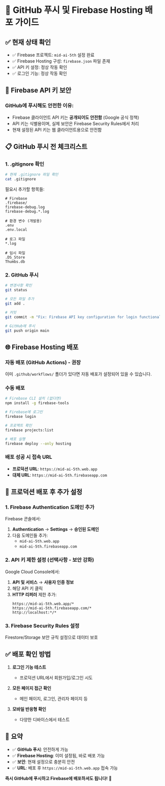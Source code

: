 # 🚀 GitHub 푸시 및 Firebase Hosting 배포 가이드

## ✅ 현재 상태 확인
- ✅ Firebase 프로젝트: `mid-ai-5th` 설정 완료
- ✅ Firebase Hosting 구성: `firebase.json` 파일 존재
- ✅ API 키 설정: 정상 작동 확인
- ✅ 로그인 기능: 정상 작동 확인

## 🔐 Firebase API 키 보안
### GitHub에 푸시해도 안전한 이유:
- Firebase 클라이언트 API 키는 **공개되어도 안전함** (Google 공식 정책)
- API 키는 식별용이며, 실제 보안은 Firebase Security Rules에서 처리
- 현재 설정된 API 키는 웹 클라이언트용으로 안전함

## 📋 **GitHub 푸시 전 체크리스트**

### 1. .gitignore 확인
```bash
# 현재 .gitignore 파일 확인
cat .gitignore
```

필요시 추가할 항목들:
```
# Firebase
.firebase/
firebase-debug.log
firebase-debug.*.log

# 환경 변수 (개발용)
.env
.env.local

# 로그 파일
*.log

# 임시 파일
.DS_Store
Thumbs.db
```

### 2. GitHub 푸시
```bash
# 변경사항 확인
git status

# 모든 파일 추가
git add .

# 커밋
git commit -m "Fix: Firebase API key configuration for login functionality"

# GitHub에 푸시
git push origin main
```

## 🌐 **Firebase Hosting 배포**

### 자동 배포 (GitHub Actions) - 권장
이미 `.github/workflows/` 폴더가 있다면 자동 배포가 설정되어 있을 수 있습니다.

### 수동 배포
```bash
# Firebase CLI 설치 (없다면)
npm install -g firebase-tools

# Firebase에 로그인
firebase login

# 프로젝트 확인
firebase projects:list

# 배포 실행
firebase deploy --only hosting
```

### 배포 성공 시 접속 URL
- **프로덕션 URL**: `https://mid-ai-5th.web.app`
- **대체 URL**: `https://mid-ai-5th.firebaseapp.com`

## 🔧 **프로덕션 배포 후 추가 설정**

### 1. Firebase Authentication 도메인 추가
Firebase 콘솔에서:
1. **Authentication** → **Settings** → **승인된 도메인**
2. 다음 도메인들 추가:
   - `mid-ai-5th.web.app`
   - `mid-ai-5th.firebaseapp.com`

### 2. API 키 제한 설정 (선택사항 - 보안 강화)
Google Cloud Console에서:
1. **API 및 서비스** → **사용자 인증 정보**
2. 해당 API 키 클릭
3. **HTTP 리퍼러** 제한 추가:
   ```
   https://mid-ai-5th.web.app/*
   https://mid-ai-5th.firebaseapp.com/*
   http://localhost:*/*
   ```

### 3. Firebase Security Rules 설정
Firestore/Storage 보안 규칙 설정으로 데이터 보호

## ✅ **배포 확인 방법**

1. **로그인 기능 테스트**
   - 프로덕션 URL에서 회원가입/로그인 시도
   
2. **모든 페이지 접근 확인**
   - 메인 페이지, 로그인, 관리자 페이지 등

3. **모바일 반응형 확인**
   - 다양한 디바이스에서 테스트

## 🎯 **요약**
- ✅ **GitHub 푸시**: 안전하게 가능
- ✅ **Firebase Hosting**: 이미 설정됨, 바로 배포 가능
- ✅ **보안**: 현재 설정으로 충분히 안전
- ✅ **URL**: 배포 후 `https://mid-ai-5th.web.app` 접속 가능

**즉시 GitHub에 푸시하고 Firebase에 배포하셔도 됩니다!** 🚀 